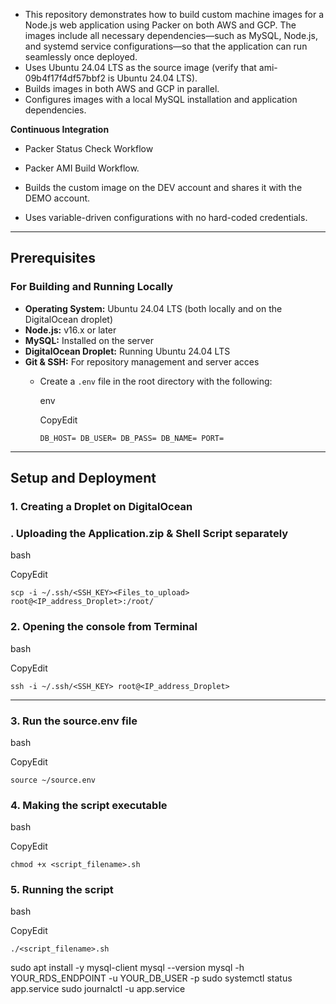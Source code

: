 - This repository demonstrates how to build custom machine images for a Node.js web application using Packer on both AWS and GCP. The images include all necessary dependencies—such as MySQL, Node.js, and systemd service configurations—so that the application can run seamlessly once deployed.
- Uses Ubuntu 24.04 LTS as the source image (verify that ami-09b4f17f4df57bbf2 is Ubuntu 24.04 LTS).
- Builds images in both AWS and GCP in parallel.
- Configures images with a local MySQL installation and application dependencies.

**Continuous Integration**

- Packer Status Check Workflow

- Packer AMI Build Workflow.
- Builds the custom image on the DEV account and shares it with the DEMO account.
- Uses variable-driven configurations with no hard-coded credentials.

* * * * *

**Prerequisites**
-----------------

### **For Building and Running Locally**

- **Operating System:** Ubuntu 24.04 LTS (both locally and on the DigitalOcean droplet)
- **Node.js:** v16.x or later
- **MySQL:** Installed on the server
- **DigitalOcean Droplet:** Running Ubuntu 24.04 LTS
- **Git & SSH:** For repository management and server acces
    -   Create a `.env` file in the root directory with the following:

        env

        CopyEdit

        `DB_HOST=
        DB_USER=
        DB_PASS=
        DB_NAME=
        PORT=`

* * * * *

**Setup and Deployment**
------------------------

### **1\. Creating a Droplet on DigitalOcean**

### **\. Uploading the Application.zip & Shell Script separately**

bash

CopyEdit

`scp -i ~/.ssh/<SSH_KEY><Files_to_upload> root@<IP_address_Droplet>:/root/`

### **2\. Opening the console from Terminal**

bash

CopyEdit

`ssh -i ~/.ssh/<SSH_KEY> root@<IP_address_Droplet>`

* * * * *

### **3\. Run the source.env file**

bash

CopyEdit

`source ~/source.env`

### **4\. Making the script executable**

bash

CopyEdit

`chmod +x <script_filename>.sh`

### **5\. Running the script**

bash

CopyEdit

`./<script_filename>.sh`



sudo apt install -y mysql-client
mysql --version
mysql -h YOUR_RDS_ENDPOINT -u YOUR_DB_USER -p
sudo systemctl status app.service
sudo journalctl -u app.service